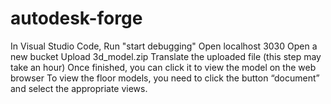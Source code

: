 # autodesk-forge
In Visual Studio Code, Run "start debugging"
Open localhost 3030
Open a new bucket
Upload 3d_model.zip
Translate the uploaded file (this step may take an hour)
Once finished, you can click it to view the model on the web browser
To view the floor models, you need to click the button “document” and select the appropriate views.
